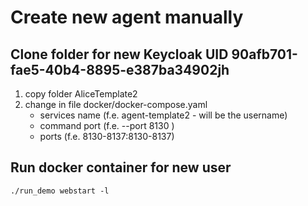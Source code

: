 # Create new agent manually
## Clone folder for new Keycloak UID 90afb701-fae5-40b4-8895-e387ba34902jh
1. copy folder AliceTemplate2
2. change in file docker/docker-compose.yaml
    - services name (f.e. agent-template2 - will be the username)
    - command port (f.e. --port 8130 )
    - ports (f.e. 8130-8137:8130-8137)

## Run docker container for new user
```shell
./run_demo webstart -l
```